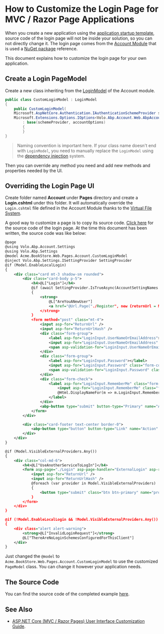 # How to Customize the Login Page for MVC / Razor Page Applications

When you create a new application using the [application startup template](../Startup-Templates/Application.md), source code of the login page will not be inside your solution, so you can not directly change it. The login page comes from the [Account Module](../Modules/Account.md) that is used a [NuGet package](https://www.nuget.org/packages/Volo.Abp.Account.Web) reference.

This document explains how to customize the login page for your own application.

## Create a Login PageModel

Create a new class inheriting from the [LoginModel](https://github.com/abpframework/abp/blob/037ef9abe024c03c1f89ab6c933710bcfe3f5c93/modules/account/src/Volo.Abp.Account.Web/Pages/Account/Login.cshtml.cs) of the Account module.

````csharp
public class CustomLoginModel : LoginModel
{
    public CustomLoginModel(
    Microsoft.AspNetCore.Authentication.IAuthenticationSchemeProvider schemeProvider,
    Microsoft.Extensions.Options.IOptions<Volo.Abp.Account.Web.AbpAccountOptions> accountOptions)
        : base(schemeProvider, accountOptions)
        {
        }
}
````

> Naming convention is important here. If your class name doesn't end with `LoginModel`, you need to manually replace the `LoginModel` using the [dependency injection](../Dependency-Injection.md) system.

Then you can override any method you need and add new methods and properties needed by the UI.

## Overriding the Login Page UI

Create folder named **Account** under **Pages** directory and create a **Login.cshtml** under this folder. It will automatically override the `Login.cshtml` file defined in the Account Module thanks to the [Virtual File System](../Virtual-File-System.md).

A good way to customize a page is to copy its source code. [Click here](https://github.com/abpframework/abp/blob/dev/modules/account/src/Volo.Abp.Account.Web/Pages/Account/Login.cshtml) for the source code of the login page. At the time this document has been written, the source code was like below:

````xml
@page
@using Volo.Abp.Account.Settings
@using Volo.Abp.Settings
@model Acme.BookStore.Web.Pages.Account.CustomLoginModel
@inject Volo.Abp.Settings.ISettingProvider SettingProvider
@if (Model.EnableLocalLogin)
{
    <div class="card mt-3 shadow-sm rounded">
        <div class="card-body p-5">
            <h4>@L["Login"]</h4>
            @if (await SettingProvider.IsTrueAsync(AccountSettingNames.IsSelfRegistrationEnabled))
            {
                <strong>
                    @L["AreYouANewUser"]
                    <a href="@Url.Page("./Register", new {returnUrl = Model.ReturnUrl, returnUrlHash = Model.ReturnUrlHash})" class="text-decoration-none">@L["Register"]</a>
                </strong>
            }
            <form method="post" class="mt-4">
                <input asp-for="ReturnUrl" />
                <input asp-for="ReturnUrlHash" />
                <div class="form-group">
                    <label asp-for="LoginInput.UserNameOrEmailAddress"></label>
                    <input asp-for="LoginInput.UserNameOrEmailAddress" class="form-control" />
                    <span asp-validation-for="LoginInput.UserNameOrEmailAddress" class="text-danger"></span>
                </div>
                <div class="form-group">
                    <label asp-for="LoginInput.Password"></label>
                    <input asp-for="LoginInput.Password" class="form-control" />
                    <span asp-validation-for="LoginInput.Password" class="text-danger"></span>
                </div>
                <div class="form-check">
                    <label asp-for="LoginInput.RememberMe" class="form-check-label">
                        <input asp-for="LoginInput.RememberMe" class="form-check-input" />
                        @Html.DisplayNameFor(m => m.LoginInput.RememberMe)
                    </label>
                </div>
                <abp-button type="submit" button-type="Primary" name="Action" value="Login" class="btn-block btn-lg mt-3">@L["Login"]</abp-button>
            </form>
        </div>

        <div class="card-footer text-center border-0">
            <abp-button type="button" button-type="Link" name="Action" value="Cancel" class="px-2 py-0">@L["Cancel"]</abp-button> @* TODO: Only show if identity server is used *@
        </div>
    </div>
}

@if (Model.VisibleExternalProviders.Any())
{
    <div class="col-md-6">
        <h4>@L["UseAnotherServiceToLogIn"]</h4>
        <form asp-page="./Login" asp-page-handler="ExternalLogin" asp-route-returnUrl="@Model.ReturnUrl" asp-route-returnUrlHash="@Model.ReturnUrlHash" method="post">
            <input asp-for="ReturnUrl" />
            <input asp-for="ReturnUrlHash" />
            @foreach (var provider in Model.VisibleExternalProviders)
            {
                <button type="submit" class="btn btn-primary" name="provider" value="@provider.AuthenticationScheme" title="@L["GivenTenantIsNotAvailable", provider.DisplayName]">@provider.DisplayName</button>
            }
        </form>
    </div>
}

@if (!Model.EnableLocalLogin && !Model.VisibleExternalProviders.Any())
{
    <div class="alert alert-warning">
        <strong>@L["InvalidLoginRequest"]</strong>
        @L["ThereAreNoLoginSchemesConfiguredForThisClient"]
    </div>
}
````

Just changed the `@model` to `Acme.BookStore.Web.Pages.Account.CustomLoginModel`  to use the customized `PageModel` class. You can change it however your application needs.

## The Source Code

You can find the source code of the completed example [here](https://github.com/abpframework/abp-samples/tree/master/aspnet-core/Authentication-Customization).

## See Also

* [ASP.NET Core (MVC / Razor Pages) User Interface Customization Guide](../UI/AspNetCore/Customization-User-Interface.md).

